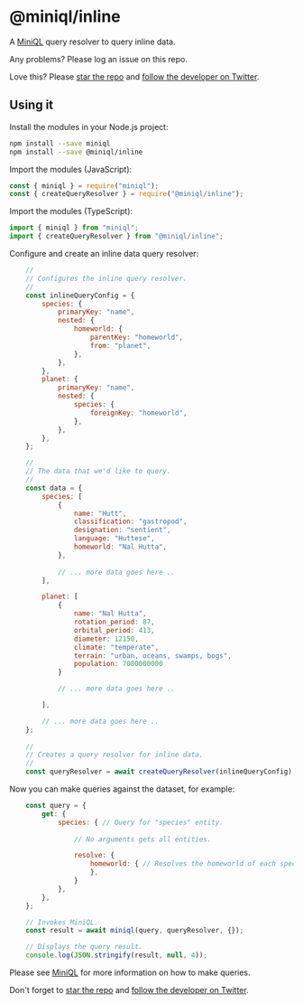 # @miniql/inline

A [MiniQL](https://github.com/miniql/miniql) query resolver to query inline data.

Any problems? Please log an issue on this repo.

Love this? Please [star the repo](https://github.com/miniql/miniql) and [follow the developer on Twitter](https://twitter.com/ashleydavis75).

## Using it

Install the modules in your Node.js project:

```bash
npm install --save miniql
npm install --save @miniql/inline
```

Import the modules (JavaScript):

```javascript
const { miniql } = require("miniql");
const { createQueryResolver } = require("@miniql/inline");
```

Import the modules (TypeScript):

```typescript
import { miniql } from "miniql";
import { createQueryResolver } from "@miniql/inline";
```

Configure and create an inline data query resolver:

```javascript
    //
    // Configures the inline query resolver.
    //
    const inlineQueryConfig = {
        species: {
            primaryKey: "name",
            nested: {
                homeworld: {
                    parentKey: "homeworld",
                    from: "planet",
                },
            },
        },
        planet: {
            primaryKey: "name",
            nested: {
                species: {
                    foreignKey: "homeworld",
                },
            },
        },
    };

    //
    // The data that we'd like to query.
    //
    const data = {
        species: [
            {
                name: "Hutt",
                classification: "gastropod",
                designation: "sentient",
                language: "Huttese",
                homeworld: "Nal Hutta",
            },
            
            // ... more data goes here ..
        ],

        planet: [
            {
                name: "Nal Hutta",
                rotation_period: 87,
                orbital_period: 413,
                diameter: 12150,
                climate: "temperate",
                terrain: "urban, oceans, swamps, bogs",
                population: 7000000000
            }

            // ... more data goes here ..

        ],

        // ... more data goes here ..
    };
    
    // 
    // Creates a query resolver for inline data.
    //
    const queryResolver = await createQueryResolver(inlineQueryConfig);
```

Now you can make queries against the dataset, for example:

```javascript
    const query = {
        get: {
            species: { // Query for "species" entity.
            
                // No arguments gets all entities.

                resolve: {
                    homeworld: { // Resolves the homeworld of each species as a nested lookup.
                    },
                }
            },
        },
    };

    // Invokes MiniQL.
    const result = await miniql(query, queryResolver, {});  

    // Displays the query result.
    console.log(JSON.stringify(result, null, 4));
```

Please see [MiniQL](https://github.com/miniql/miniql) for more information on how to make queries.

Don't forget to [star the repo](https://github.com/miniql/miniql) and [follow the developer on Twitter](https://twitter.com/ashleydavis75).